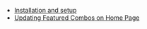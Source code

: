 * [Installation and setup](./installation-and-setup.md)
* [Updating Featured Combos on Home Page](./updating-featured-combos.md)
